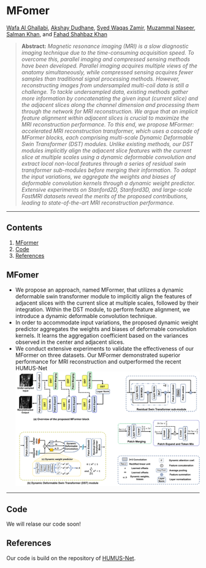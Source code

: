 # MFomer

[Wafa Al Ghallabi](https://github.com/wafaAlghallabi),
[Akshay Dudhane](https://github.com/akshaydudhane16),
[Syed Waqas Zamir](https://scholar.google.es/citations?user=WNGPkVQAAAAJ&hl=en),
[Muzammal Naseer](https://scholar.google.ch/citations?user=tM9xKA8AAAAJ&hl=en),
[Salman Khan](https://salman-h-khan.github.io),
and [Fahad Shahbaz Khan](https://scholar.google.es/citations?user=zvaeYnUAAAAJ&hl=en) 

> **Abstract:** *Magnetic resonance imaging (MRI) is a slow diagnostic imaging technique due to the time-consuming acquisition speed. To overcome this, parallel imaging and compressed sensing methods have been developed. Parallel imaging acquires multiple views of the anatomy simultaneously, while compressed sensing acquires fewer samples than traditional signal processing methods. However, reconstructing images from undersampled multi-coil data is still a challenge. To tackle undersampled data, existing methods gather more information by concatenating the given input (current slice) and the adjacent slices along the channel dimension and processing them through the network for MRI reconstruction. We argue that an implicit feature alignment within adjacent slices is crucial to maximize the MRI reconstruction performance. To this end, we propose MFormer: accelerated MRI reconstruction transformer, which uses a cascade of MFormer blocks, each comprising multi-scale Dynamic Deformable Swin Transformer (DST) modules. Unlike existing methods, our DST modules implicitly align the adjacent slice features with the current slice at multiple scales using a dynamic deformable convolution and extract local non-local features through a series of residual swin transformer sub-modules before merging their information. To adapt the input variations, we aggregate the weights and biases of deformable convolution kernels through a dynamic weight predictor. Extensive experiments on Stanford2D, Stanford3D, and large-scale FastMRI datasets reveal the merits of the proposed contributions, leading to state-of-the-art MRI reconstruction performance.* 

<hr />

## Contents
1. [MFormer](#Highlights)
2. [Code](#Installation)
8. [References](#References)

## MFomer

* We propose an approach, named MFormer, that utilizes a dynamic deformable swin transformer module to implicitly align the features of adjacent slices with the current slice at multiple scales, followed by their integration. Within the DST module, to perform feature alignment, we introduce a dynamic deformable convolution technique.
* In order to accommodate input variations, the proposed dynamic weight predictor aggregates the weights and biases of deformable convolution kernels. It learns the aggregation coefficient based on the variances observed in the center and adjacent slices.
* We conduct extensive experiments to validate the effectiveness of our MFormer on three datasets. Our MFormer demonstrated superior performance for MRI reconstruction and outperformed the recent HUMUS-Net
  ![main figure](block_diagram.jpg)
  
<hr>

## Code

We will relase our code soon!

## References

Our code is build on the repository of [HUMUS-Net](https://github.com/z-fabian/HUMUS-Net).
